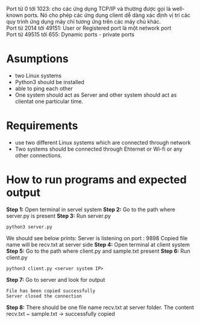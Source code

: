 Port từ 0 tới 1023: cho các ứng dụng TCP/IP và thường được gọi là well-known ports. Nó cho phép các ứng dụng client dễ dàng xác định vị trí các quy trình ứng dụng máy chỉ tương ứng trên các máy chủ khác.  
Port từ 2014 tới 49151: User or Registered port là một network port  
Port từ 49515 tới 655: Dynamic ports - private ports   

# Asumptions
- two Linux systems
- Python3 should be installed
- able to ping each other 
- One system should act as Server and other system should act as clientat one particular time.
# Requirements
- use two different Linux systems which are connected through network
- Two systems should be connected through Ehternet or Wi-fi or any other connections.
# How to run programs and expected output
**Step 1:** Open terminal in servel system
**Step 2:** Go to the path where server.py is present
**Step 3:** Run server.py  
```
python3 server.py
```
We should see below prints:
Server is listening on port : 9898
Copied file name will be recv.txt at server side
**Step 4:** Open terminal at client system
**Step 5:** Go to the path where client.py and sample.txt present
**Step 6:** Run client.py 
```
python3 client.py <server system IP>
```
**Step 7:** Go to server and look for output
```
File has been copied successfully
Server closed the connection
```
**Step 8:** There should be one file name recv.txt at server folder. The content recv.txt ~ sample.txt
-> successfully copied 







